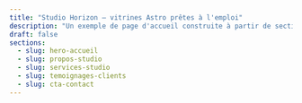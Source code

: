 ```yaml
---
title: "Studio Horizon — vitrines Astro prêtes à l'emploi"
description: "Un exemple de page d'accueil construite à partir de sections markdown."
draft: false
sections:
  - slug: hero-accueil
  - slug: propos-studio
  - slug: services-studio
  - slug: temoignages-clients
  - slug: cta-contact
---
```

